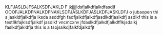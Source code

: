 KLFJASLDJFSALKSDFJAKLD F
jkjjjjldsfjalkdfjalkdfasdjf
OOOFJALKDFNALKDFNAKLSDFJASLKDFJASLKDFJASKLDFJ
o jubaopen
thi s jaskldfjalkdfja lksda
asddfgh
fadfjalkdfjalkdfjasdlkdfjaslkdfj asdlkf 
this is a test!lkfajklsdfjalkdf jasdlkf vncmcxnv
jfdaslkdfjalkdfjalkdfflkjsdalkj
faslkdfjakldfja
this is a tsojsalkdjfalkfdjalkdfjt



